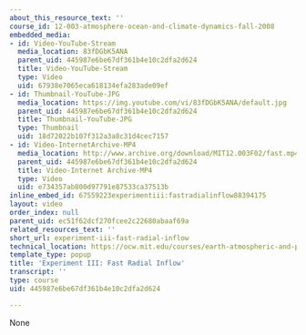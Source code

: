 ```yaml
---
about_this_resource_text: ''
course_id: 12-003-atmosphere-ocean-and-climate-dynamics-fall-2008
embedded_media:
- id: Video-YouTube-Stream
  media_location: 83fDGbK5ANA
  parent_uid: 445987e6be67df361b4e10c2dfa2d624
  title: Video-YouTube-Stream
  type: Video
  uid: 67938e7065eca618134efa283ade09ef
- id: Thumbnail-YouTube-JPG
  media_location: https://img.youtube.com/vi/83fDGbK5ANA/default.jpg
  parent_uid: 445987e6be67df361b4e10c2dfa2d624
  title: Thumbnail-YouTube-JPG
  type: Thumbnail
  uid: 18d72022b107f312a3a8c31d4cec7157
- id: Video-InternetArchive-MP4
  media_location: http://www.archive.org/download/MIT12.003F02/fast.mp4
  parent_uid: 445987e6be67df361b4e10c2dfa2d624
  title: Video-Internet Archive-MP4
  type: Video
  uid: e734357ab800d97791e87533ca37513b
inline_embed_id: 67559223experimentiii:fastradialinflow88394175
layout: video
order_index: null
parent_uid: ec51f62dcf270fcee2c22680abaaf69a
related_resources_text: ''
short_url: experiment-iii-fast-radial-inflow
technical_location: https://ocw.mit.edu/courses/earth-atmospheric-and-planetary-sciences/12-003-atmosphere-ocean-and-climate-dynamics-fall-2008/labs/lab3/experiment-iii-fast-radial-inflow
template_type: popup
title: 'Experiment III: Fast Radial Inflow'
transcript: ''
type: course
uid: 445987e6be67df361b4e10c2dfa2d624

---
```

None